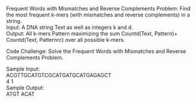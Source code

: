 Frequent Words with Mismatches and Reverse Complements Problem: Find the most frequent k-mers (with mismatches and reverse complements) in a string.<br>
    Input: A DNA string Text as well as integers k and d.<br>
    Output: All k-mers Pattern maximizing the sum Countd(Text, Pattern)+ Countd(Text, Patternrc) over all possible k-mers.<br>

Code Challenge: Solve the Frequent Words with Mismatches and Reverse Complements Problem. 

Sample Input:<br>
    ACGTTGCATGTCGCATGATGCATGAGAGCT<br>
    4 1<br>
Sample Output:<br>
    ATGT ACAT     <br>   